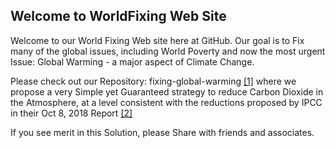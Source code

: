 ## Welcome to WorldFixing Web Site

Welcome to our World Fixing Web site here at GitHub. Our goal is to Fix many of the global issues, including World Poverty and now the most urgent Issue: Global Warming - a major aspect of Climate Change.

Please check out our Repository: fixing-global-warming [[1]](https://github.com/WorldFixing/Fix-Global-Warming) where we propose a very Simple yet Guaranteed strategy to reduce Carbon Dioxide in the Atmosphere, at a level consistent with the reductions proposed by IPCC in their Oct 8, 2018 Report [[2]](https://report.ipcc.ch/sr15/pdf/sr15_spm_final.pdf)



If you see merit in this Solution, please Share with friends and associates.
 
